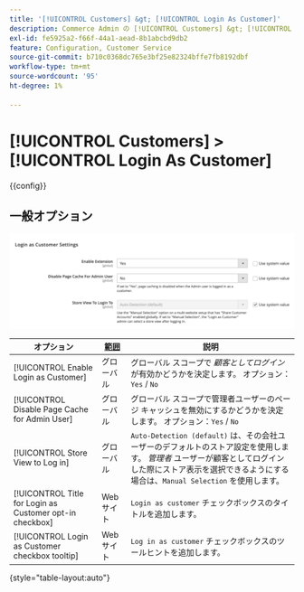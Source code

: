 ```yaml
---
title: '[!UICONTROL Customers] &gt; [!UICONTROL Login As Customer]'
description: Commerce Admin の [!UICONTROL Customers] &gt; [!UICONTROL Login As Customer] ページで設定を確認します。
exl-id: fe5925a2-f66f-44a1-aead-8b1abcbd9db2
feature: Configuration, Customer Service
source-git-commit: b710c0368dc765e3bf25e82324bffe7fb8192dbf
workflow-type: tm+mt
source-wordcount: '95'
ht-degree: 1%

---
```


# [!UICONTROL Customers] > [!UICONTROL Login As Customer]

{{config}}

## 一般オプション

![ 顧客としてログイン – 一般オプション ](./assets/login-as-customer.png)<!-- zoom -->

<!-- [Login As Customer - General Options](https://docs.magento.com/user-guide/customers/login-as-customer.html#enable-the-feature) -->

| オプション | [ 範囲 ](../../getting-started/websites-stores-views.md#scope-settings) | 説明 |
|-- | -- | -- |
| [!UICONTROL Enable Login as Customer] | グローバル | グローバル スコープで _顧客としてログイン_ が有効かどうかを決定します。 オプション：`Yes` / `No` |
| [!UICONTROL Disable Page Cache for Admin User] | グローバル | グローバル スコープで管理者ユーザーのページ キャッシュを無効にするかどうかを決定します。 オプション：`Yes` / `No` |
| [!UICONTROL Store View to Log in] | グローバル | `Auto-Detection (default)` は、その会社ユーザーのデフォルトのストア設定を使用します。 _管理者_ ユーザーが顧客としてログインした際にストア表示を選択できるようにする場合は、`Manual Selection` を使用します。 |
| [!UICONTROL Title for Login as Customer opt-in checkbox] | Web サイト | `Login as customer` チェックボックスのタイトルを追加します。 |
| [!UICONTROL Login as Customer checkbox tooltip] | Web サイト | `Log in as customer` チェックボックスのツールヒントを追加します。 |

{style="table-layout:auto"}
